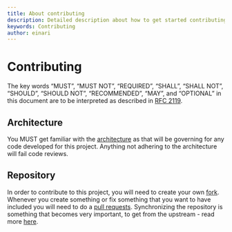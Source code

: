 ```yaml
---
title: About contributing
description: Detailed description about how to get started contributing
keywords: Contributing
author: einari
---
```

# Contributing

The key words “MUST”, “MUST NOT”, “REQUIRED”, “SHALL”, “SHALL NOT”, “SHOULD”, “SHOULD NOT”,
“RECOMMENDED”, “MAY”, and “OPTIONAL” in this document are to be interpreted as described in
[RFC 2119](https://tools.ietf.org/html/rfc2119).

## Architecture

You MUST get familiar with the [architecture](../Architecture/index.md) as that will be governing for any code
developed for this project. Anything not adhering to the architecture will fail code reviews.

## Repository

In order to contribute to this project, you will need to create your own [fork](https://help.github.com/articles/fork-a-repo/).
Whenever you create something or fix something that you want to have included you will need to do a [pull requests](./pull_requests.md).
Synchronizing the repository is something that becomes very important, to get from the upstream - read more [here](https://help.github.com/articles/syncing-a-fork/).
